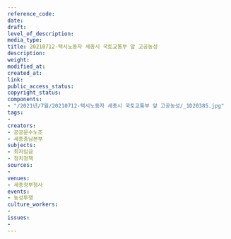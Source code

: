```yaml
---
reference_code: 
date: 
draft: 
level_of_description: 
media_type: 
title: 20210712-택시노동자 세종시 국토교통부 앞 고공농성
description: 
weight: 
modified_at: 
created_at: 
link: 
public_access_status: 
copyright_status: 
components:
- "/2021년/7월/20210712-택시노동자 세종시 국토교통부 앞 고공농성/_1D20385.jpg"
tags:
- 
creators:
- 공공운수노조
- 세종충남본부
subjects:
- 최저임금
- 정치정책
sources:
- 
venues:
- 세종정부청사
events:
- 농성투쟁
culture_workers:
- 
issues:
- 
---
```

